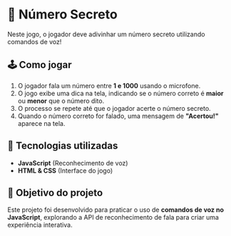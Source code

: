 # 🎯 Número Secreto  

Neste jogo, o jogador deve adivinhar um número secreto utilizando comandos de voz!  

## 🕹️ Como jogar  
1. O jogador fala um número entre **1 e 1000** usando o microfone.  
2. O jogo exibe uma dica na tela, indicando se o número correto é **maior** ou **menor** que o número dito.  
3. O processo se repete até que o jogador acerte o número secreto.  
4. Quando o número correto for falado, uma mensagem de **"Acertou!"** aparece na tela.  

## 🚀 Tecnologias utilizadas  
- **JavaScript** (Reconhecimento de voz)  
- **HTML & CSS** (Interface do jogo)  

## 🎯 Objetivo do projeto  
Este projeto foi desenvolvido para praticar o uso de **comandos de voz no JavaScript**, explorando a API de reconhecimento de fala para criar uma experiência interativa.  

